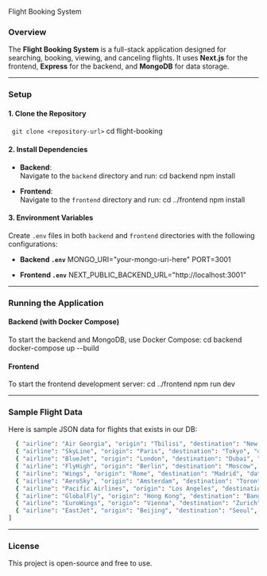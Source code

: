 
Flight Booking System

### Overview
The **Flight Booking System** is a full-stack application designed for searching, booking, viewing, and canceling flights. It uses **Next.js** for the frontend, **Express** for the backend, and **MongoDB** for data storage.

---

### Setup

#### 1. Clone the Repository
``` git clone <repository-url>```
cd flight-booking

#### 2. Install Dependencies

- **Backend**:  
  Navigate to the `backend` directory and run:
  cd backend
  npm install

- **Frontend**:  
  Navigate to the `frontend` directory and run:
  cd ../frontend
  npm install

#### 3. Environment Variables
Create `.env` files in both `backend` and `frontend` directories with the following configurations:

- **Backend `.env`**
  MONGO_URI="your-mongo-uri-here"
  PORT=3001

- **Frontend `.env`**
  NEXT_PUBLIC_BACKEND_URL="http://localhost:3001"

---

### Running the Application

#### Backend (with Docker Compose)
To start the backend and MongoDB, use Docker Compose:
cd backend
docker-compose up --build

#### Frontend
To start the frontend development server:
cd ../frontend
npm run dev

---

### Sample Flight Data

Here is sample JSON data for flights that exists in our DB:

```bash
  { "airline": "Air Georgia", "origin": "Tbilisi", "destination": "New York", "date": "2024-10-15", "price": 550 },
  { "airline": "SkyLine", "origin": "Paris", "destination": "Tokyo", "date": "2024-11-20", "price": 750},
  { "airline": "BlueJet", "origin": "London", "destination": "Dubai", "date": "2024-12-05", "price": 450},
  { "airline": "FlyHigh", "origin": "Berlin", "destination": "Moscow", "date": "2024-08-17", "price": 300 },
  { "airline": "Wings", "origin": "Rome", "destination": "Madrid", "date": "2024-09-10", "price": 280},
  { "airline": "AeroSky", "origin": "Amsterdam", "destination": "Toronto", "date": "2024-07-22", "price": 620},
  { "airline": "Pacific Airlines", "origin": "Los Angeles", "destination": "Sydney", "date": "2024-03-30", "price": 1200 },
  { "airline": "GlobalFly", "origin": "Hong Kong", "destination": "Bangkok", "date": "2024-05-05", "price": 350},
  { "airline": "EuroWings", "origin": "Vienna", "destination": "Zurich", "date": "2024-04-12", "price": 210 },
  { "airline": "EastJet", "origin": "Beijing", "destination": "Seoul", "date": "2024-06-18", "price": 480}
]
```
---

### License
This project is open-source and free to use.
